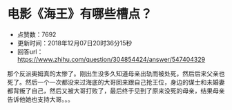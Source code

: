 # 电影《海王》有哪些槽点？
- 点赞数：7692
- 更新时间：2018年12月07日20时36分15秒
- 回答url：https://www.zhihu.com/question/304854424/answer/547404329
<body>
 <p data-pid="p-x7o7VC">那个反派奥姆真的太惨了。刚出生没多久知道母亲出轨而被处死，然后后来父亲也死了。然后一个一次都没来过海底的大哥回来跟自己抢王位，身边的谋士和未婚妻都背叛了自己，然后又被大哥打败了，最后终于见到了原来没死的母亲，结果母亲告诉他她也支持大哥。。。</p>
</body>